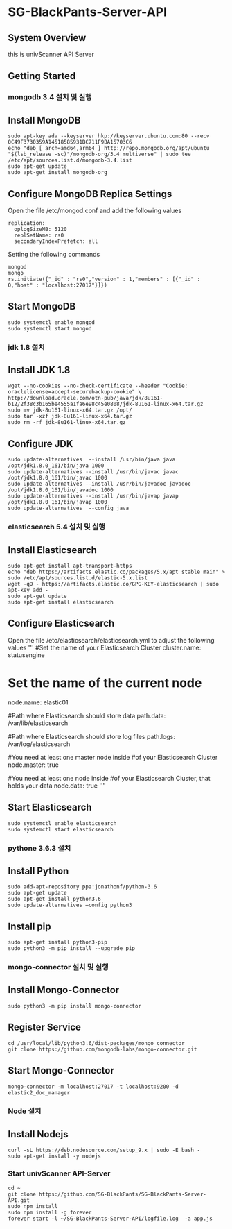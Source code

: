 # SG-BlackPants-Server-API

## System Overview
this is univScanner API Server

## Getting Started
### mongodb 3.4 설치 및 실행
## Install MongoDB
```
sudo apt-key adv --keyserver hkp://keyserver.ubuntu.com:80 --recv 0C49F3730359A14518585931BC711F9BA15703C6
echo "deb [ arch=amd64,arm64 ] http://repo.mongodb.org/apt/ubuntu "$(lsb_release -sc)"/mongodb-org/3.4 multiverse" | sudo tee /etc/apt/sources.list.d/mongodb-3.4.list
sudo apt-get update
sudo apt-get install mongodb-org
```

## Configure MongoDB Replica Settings
Open the file /etc/mongod.conf and add the following values
```
replication:
  oplogSizeMB: 5120
  replSetName: rs0
  secondaryIndexPrefetch: all
```

Setting the following commands
```
mongod
mongo
rs.initiate({"_id" : "rs0","version" : 1,"members" : [{"_id" : 0,"host" : "localhost:27017"}]})
```

## Start MongoDB
```
sudo systemctl enable mongod
sudo systemctl start mongod
```

### jdk 1.8 설치
## Install JDK 1.8
```
wget --no-cookies --no-check-certificate --header "Cookie: oraclelicense=accept-securebackup-cookie" \ http://download.oracle.com/otn-pub/java/jdk/8u161-b12/2f38c3b165be4555a1fa6e98c45e0808/jdk-8u161-linux-x64.tar.gz
sudo mv jdk-8u161-linux-x64.tar.gz /opt/
sudo tar -xzf jdk-8u161-linux-x64.tar.gz
sudo rm -rf jdk-8u161-linux-x64.tar.gz
```

## Configure JDK
```
sudo update-alternatives  --install /usr/bin/java java /opt/jdk1.8.0_161/bin/java 1000
sudo update-alternatives --install /usr/bin/javac javac /opt/jdk1.8.0_161/bin/javac 1000
sudo update-alternatives --install /usr/bin/javadoc javadoc /opt/jdk1.8.0_161/bin/javadoc 1000
sudo update-alternatives --install /usr/bin/javap javap /opt/jdk1.8.0_161/bin/javap 1000
sudo update-alternatives  --config java
```

### elasticsearch 5.4 설치 및 실행
## Install Elasticsearch
```
sudo apt-get install apt-transport-https
echo "deb https://artifacts.elastic.co/packages/5.x/apt stable main" > sudo /etc/apt/sources.list.d/elastic-5.x.list
wget -qO - https://artifacts.elastic.co/GPG-KEY-elasticsearch | sudo apt-key add -
sudo apt-get update
sudo apt-get install elasticsearch
```

## Configure Elasticsearch
Open the file /etc/elasticsearch/elasticsearch.yml to adjust the following values
'''
#Set the name of your Elasticsearch Cluster
cluster.name: statusengine

# Set the name of the current node
node.name: elastic01

#Path where Elasticsearch should store data
path.data: /var/lib/elasticsearch

#Path where Elasticsearch should store log files
path.logs: /var/log/elasticsearch

#You need at least one master node inside
#of your Elasticsearch Cluster
node.master: true

#You need at least one node inside
#of your Elasticsearch Cluster, that holds your data
node.data: true
'''

## Start Elasticsearch
```
sudo systemctl enable elasticsearch
sudo systemctl start elasticsearch
```

### pythone 3.6.3 설치
## Install Python
```
sudo add-apt-repository ppa:jonathonf/python-3.6
sudo apt-get update
sudo apt-get install python3.6
sudo update-alternatives –config python3
```

## Install pip
```
sudo apt-get install python3-pip
sudo python3 -m pip install --upgrade pip
```

### mongo-connector 설치 및 실행
## Install Mongo-Connector
```
sudo python3 -m pip install mongo-connector
```

## Register Service
```
cd /usr/local/lib/python3.6/dist-packages/mongo_connector
git clone https://github.com/mongodb-labs/mongo-connector.git
```

## Start Mongo-Connector
```
mongo-connector -m localhost:27017 -t localhost:9200 -d elastic2_doc_manager
```

### Node 설치
## Install Nodejs
```
curl -sL https://deb.nodesource.com/setup_9.x | sudo -E bash -
sudo apt-get install -y nodejs
```

### Start univScanner API-Server
```
cd ~
git clone https://github.com/SG-BlackPants/SG-BlackPants-Server-API.git
sudo npm install
sudo npm install -g forever
forever start -l ~/SG-BlackPants-Server-API/logfile.log  -a app.js
```
